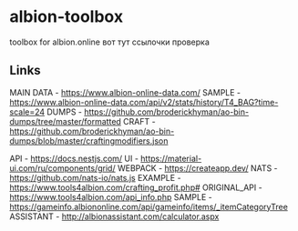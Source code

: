 # albion-toolbox
toolbox for albion.online
вот тут ссылочки
проверка         

## Links
MAIN DATA - https://www.albion-online-data.com/
SAMPLE - https://www.albion-online-data.com/api/v2/stats/history/T4_BAG?time-scale=24
DUMPS - https://github.com/broderickhyman/ao-bin-dumps/tree/master/formatted
CRAFT - https://github.com/broderickhyman/ao-bin-dumps/blob/master/craftingmodifiers.json

API - https://docs.nestjs.com/
UI - https://material-ui.com/ru/components/grid/
WEBPACK - https://createapp.dev/
NATS - https://github.com/nats-io/nats.js
EXAMPLE - https://www.tools4albion.com/crafting_profit.php#
ORIGINAL_API - https://www.tools4albion.com/api_info.php
SAMPLE - https://gameinfo.albiononline.com/api/gameinfo/items/_itemCategoryTree
ASSISTANT - http://albionassistant.com/calculator.aspx
